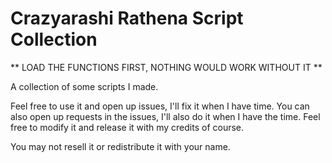 # Crazyarashi Rathena Script Collection

** LOAD THE FUNCTIONS FIRST, NOTHING WOULD WORK WITHOUT IT **

A collection of some scripts I made.

Feel free to use it and open up issues, I'll fix it when I have time. 
You can also open up requests in the issues, I'll also do it when I have the time.
Feel free to modify it and release it with my credits of course.

You may not resell it or redistribute it with your name. 

